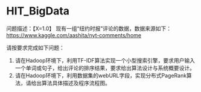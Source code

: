 # HIT_BigData
问题描述：【X=1.0】 现有一组“纽约时报”评论的数据，数据来源如下： https://www.kaggle.com/aashita/nyt-comments/home 
 
请按要求完成如下问题： 
1. 请在Hadoop环境下，利用TF-IDF算法实现一个小型搜索引擎，要求用户输入一个单词或句子，给出评论的排序结果，要求给出算法设计与系统概要设计。
2. 请在Hadoop环境下，利用数据集的webURL字段，实现分布式PageRank算法，请给出算法具体描述及程序流程图。